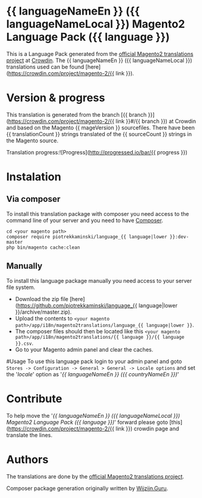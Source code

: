 # {{ languageNameEn }} ({{ languageNameLocal }}) Magento2 Language Pack ({{ language }})
This is a Language Pack generated from the [official Magento2 translations project](https://crowdin.com/project/magento-2) at [Crowdin](https://crowdin.com).
The {{ languageNameEn }} ({{ languageNameLocal }}) translations used can be found [here](https://crowdin.com/project/magento-2/{{ link }}).

# Version & progress
This translation is generated from the branch [{{ branch }}](https://crowdin.com/project/magento-2/{{ link }}#/{{ branch }}) at Crowdin and based on the Magento {{ mageVersion }} sourcefiles.
There have been  {{ translationCount }} strings translated of the {{ sourceCount }} strings in the Magento source.

Translation progress:![Progress](http://progressed.io/bar/{{ progress }})

# Instalation
## Via composer
To install this translation package with composer you need access to the command line of your server and you need to have [Composer](https://getcomposer.org).
```
cd <your magento path>
composer require piotrekkaminski/language_{{ language|lower }}:dev-master
php bin/magento cache:clean
```
## Manually
To install this language package manually you need access to your server file system.
* Download the zip file [here](https://github.com/piotrekkaminski/language_{{ language|lower }}/archive/master.zip).
* Upload the contents to `<your magento path>/app/i18n/magento2translations/language_{{ language|lower }}`.
* The composer files should then be located like this `<your magento path>/app/i18n/magento2translations/{{ language }}/{{ language }}.csv`.
* Go to your Magento admin panel and clear the caches.

#Usage
To use this language pack login to your admin panel and goto `Stores -> Configuration -> General > General -> Locale options` and set the '*locale*' option as '*{{ languageNameEn }} ({{ countryNameEn }})*'

# Contribute
To help move the '*{{ languageNameEn }} ({{ languageNameLocal }}) Magento2 Language Pack ({{ language }})*' forward please goto [this](https://crowdin.com/project/magento-2/{{ link }}) crowdin page and translate the lines.

# Authors
The translations are done by the [official Magento2 translations project](https://crowdin.com/project/magento-2).

Composer package generation originally written by  [Wijzijn.Guru](http://www.wijzijn.guru/).
